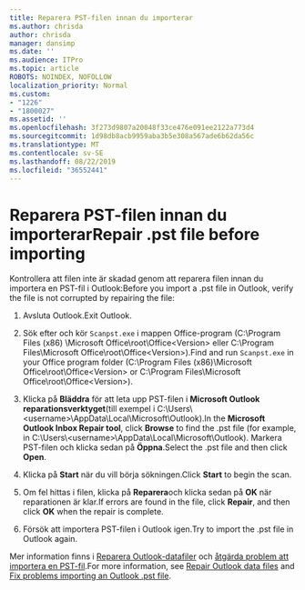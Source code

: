 ```yaml
---
title: Reparera PST-filen innan du importerar
ms.author: chrisda
author: chrisda
manager: dansimp
ms.date: ''
ms.audience: ITPro
ms.topic: article
ROBOTS: NOINDEX, NOFOLLOW
localization_priority: Normal
ms.custom:
- "1226"
- "1800027"
ms.assetid: ''
ms.openlocfilehash: 3f273d9807a20048f33ce476e091ee2122a773d4
ms.sourcegitcommit: 1d98db8acb9959aba3b5e308a567ade6b62da56c
ms.translationtype: MT
ms.contentlocale: sv-SE
ms.lasthandoff: 08/22/2019
ms.locfileid: "36552441"
---
```

# <a name="repair-pst-file-before-importing"></a><span data-ttu-id="8da9a-102">Reparera PST-filen innan du importerar</span><span class="sxs-lookup"><span data-stu-id="8da9a-102">Repair .pst file before importing</span></span>

<span data-ttu-id="8da9a-103">Kontrollera att filen inte är skadad genom att reparera filen innan du importera en PST-fil i Outlook:</span><span class="sxs-lookup"><span data-stu-id="8da9a-103">Before you import a .pst file in Outlook, verify the file is not corrupted by repairing the file:</span></span>

1. <span data-ttu-id="8da9a-104">Avsluta Outlook.</span><span class="sxs-lookup"><span data-stu-id="8da9a-104">Exit Outlook.</span></span>

2. <span data-ttu-id="8da9a-105">Sök efter och kör `Scanpst.exe` i mappen Office-program (C:\Program Files (x86) \Microsoft Office\root\Office\<Version\> eller C:\Program Files\Microsoft Office\root\Office\<Version\>).</span><span class="sxs-lookup"><span data-stu-id="8da9a-105">Find and run `Scanpst.exe` in your Office program folder (C:\Program Files (x86)\Microsoft Office\root\Office\<Version\> or C:\Program Files\Microsoft Office\root\Office\<Version\>).</span></span>

3. <span data-ttu-id="8da9a-106">Klicka på **Bläddra** för att leta upp PST-filen i **Microsoft Outlook reparationsverktyget**(till exempel i C:\Users\\<username\>\AppData\Local\Microsoft\Outlook).</span><span class="sxs-lookup"><span data-stu-id="8da9a-106">In the **Microsoft Outlook Inbox Repair tool**, click **Browse** to find the .pst file (for example, in C:\Users\\<username\>\AppData\Local\Microsoft\Outlook).</span></span> <span data-ttu-id="8da9a-107">Markera PST-filen och klicka sedan på **Öppna**.</span><span class="sxs-lookup"><span data-stu-id="8da9a-107">Select the .pst file and then click **Open**.</span></span>

4. <span data-ttu-id="8da9a-108">Klicka på **Start** när du vill börja sökningen.</span><span class="sxs-lookup"><span data-stu-id="8da9a-108">Click **Start** to begin the scan.</span></span>

5. <span data-ttu-id="8da9a-109">Om fel hittas i filen, klicka på **Reparera**och klicka sedan på **OK** när reparationen är klar.</span><span class="sxs-lookup"><span data-stu-id="8da9a-109">If errors are found in the file, click **Repair**, and then click **OK** when the repair is complete.</span></span>

6. <span data-ttu-id="8da9a-110">Försök att importera PST-filen i Outlook igen.</span><span class="sxs-lookup"><span data-stu-id="8da9a-110">Try to import the .pst file in Outlook again.</span></span>

<span data-ttu-id="8da9a-111">Mer information finns i [Reparera Outlook-datafiler](https://support.office.com/article/25663bc3-11ec-4412-86c4-60458afc5253) och [åtgärda problem att importera en PST-fil](https://support.office.com/article/2d2e50dc-5c36-4ab2-ab50-f1be733b3d6e).</span><span class="sxs-lookup"><span data-stu-id="8da9a-111">For more information, see [Repair Outlook data files](https://support.office.com/article/25663bc3-11ec-4412-86c4-60458afc5253) and [Fix problems importing an Outlook .pst file](https://support.office.com/article/2d2e50dc-5c36-4ab2-ab50-f1be733b3d6e).</span></span>
